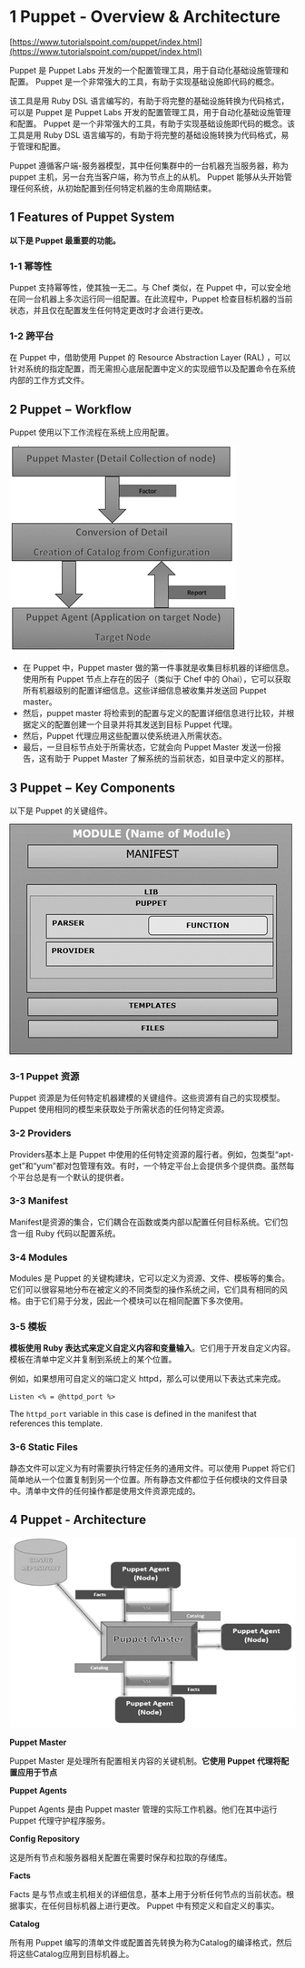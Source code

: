 # **1 Puppet - Overview & Architecture**

[https://www.tutorialspoint.com/puppet/index.html](https://www.tutorialspoint.com/puppet/index.html)

Puppet 是 Puppet Labs 开发的一个配置管理工具，用于自动化基础设施管理和配置。 Puppet 是一个非常强大的工具，有助于实现基础设施即代码的概念。

该工具是用 Ruby DSL 语言编写的，有助于将完整的基础设施转换为代码格式，可以是 Puppet 是 Puppet Labs 开发的配置管理工具，用于自动化基础设施管理和配置。 Puppet 是一个非常强大的工具，有助于实现基础设施即代码的概念。该工具是用 Ruby DSL 语言编写的，有助于将完整的基础设施转换为代码格式，易于管理和配置。


Puppet 遵循客户端-服务器模型，其中任何集群中的一台机器充当服务器，称为 puppet 主机，另一台充当客户端，称为节点上的从机。 Puppet 能够从头开始管理任何系统，从初始配置到任何特定机器的生命周期结束。

## **1 Features of Puppet System**

**以下是 Puppet 最重要的功能。**

### **1-1 幂等性**


Puppet 支持幂等性，使其独一无二。与 Chef 类似，在 Puppet 中，可以安全地在同一台机器上多次运行同一组配置。在此流程中，Puppet 检查目标机器的当前状态，并且仅在配置发生任何特定更改时才会进行更改。

### **1-2 跨平台**


在 Puppet 中，借助使用 Puppet 的 Resource Abstraction Layer (RAL) ，可以针对系统的指定配置，而无需担心底层配置中定义的实现细节以及配置命令在系统内部的工作方式文件。

## **2 Puppet − Workflow**

Puppet 使用以下工作流程在系统上应用配置。

![Alt Image Text](../images/chap6_1_1.jpeg "Body image")

* 在 Puppet 中，Puppet master 做的第一件事就是收集目标机器的详细信息。使用所有 Puppet 节点上存在的因子（类似于 Chef 中的 Ohai），它可以获取所有机器级别的配置详细信息。这些详细信息被收集并发送回 Puppet master。
* 然后，puppet master 将检索到的配置与定义的配置详细信息进行比较，并根据定义的配置创建一个目录并将其发送到目标 Puppet 代理。
* 然后，Puppet 代理应用这些配置以使系统进入所需状态。
* 最后，一旦目标节点处于所需状态，它就会向 Puppet Master 发送一份报告，这有助于 Puppet Master 了解系统的当前状态，如目录中定义的那样。


## **3 Puppet − Key Components**


以下是 Puppet 的关键组件。

![Alt Image Text](../images/chap6_1_2.jpeg "Body image")

### **3-1 Puppet 资源**

Puppet 资源是为任何特定机器建模的关键组件。这些资源有自己的实现模型。 Puppet 使用相同的模型来获取处于所需状态的任何特定资源。


### **3-2 Providers**

Providers基本上是 Puppet 中使用的任何特定资源的履行者。例如，包类型“apt-get”和“yum”都对包管理有效。有时，一个特定平台上会提供多个提供商。虽然每个平台总是有一个默认的提供者。


### **3-3 Manifest**

Manifest是资源的集合，它们耦合在函数或类内部以配置任何目标系统。它们包含一组 Ruby 代码以配置系统。


### **3-4 Modules**


Modules 是 Puppet 的关键构建块，它可以定义为资源、文件、模板等的集合。它们可以很容易地分布在被定义的不同类型的操作系统之间，它们具有相同的风格。由于它们易于分发，因此一个模块可以在相同配置下多次使用。

### **3-5 模板**

**模板使用 Ruby 表达式来定义自定义内容和变量输入**。它们用于开发自定义内容。模板在清单中定义并复制到系统上的某个位置。

例如，如果想用可自定义的端口定义 httpd，那么可以使用以下表达式来完成。

```
Listen <% = @httpd_port %>
```

The `httpd_port` variable in this case is defined in the manifest that references this template.

### **3-6 Static Files**

静态文件可以定义为有时需要执行特定任务的通用文件。可以使用 Puppet 将它们简单地从一个位置复制到另一个位置。所有静态文件都位于任何模块的文件目录中。清单中文件的任何操作都是使用文件资源完成的。


## **4 Puppet - Architecture**

![Alt Image Text](../images/chap6_1_3.jpeg "Body image")


**Puppet Master** 

Puppet Master 是处理所有配置相关内容的关键机制。**它使用 Puppet 代理将配置应用于节点**

**Puppet Agents** 

Puppet Agents 是由 Puppet master 管理的实际工作机器。他们在其中运行 Puppet 代理守护程序服务。

**Config Repository**

这是所有节点和服务器相关配置在需要时保存和拉取的存储库。

**Facts**

Facts 是与节点或主机相关的详细信息，基本上用于分析任何节点的当前状态。根据事实，在任何目标机器上进行更改。 Puppet 中有预定义和自定义的事实。

**Catalog**

所有用 Puppet 编写的清单文件或配置首先转换为称为Catalog的编译格式，然后将这些Catalog应用到目标机器上。

